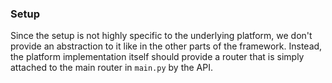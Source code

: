 ### Setup
Since the setup is not highly specific to the underlying platform, we don't provide an abstraction to it like in the other parts of the framework. Instead, the platform implementation itself should provide a router that is simply attached to the main router in `main.py` by the API.
